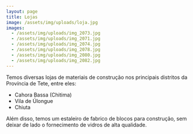 ```yaml
---
layout: page
title: Lojas
image: /assets/img/uploads/loja.jpg
images:
  - /assets/img/uploads/img_2073.jpg
  - /assets/img/uploads/img_2071.jpg
  - /assets/img/uploads/img_2074.jpg
  - /assets/img/uploads/img_2078.jpg
  - /assets/img/uploads/img_2080.jpg
  - /assets/img/uploads/img_2082.jpg
---
```

Temos diversas lojas de materiais de construção nos principais distritos da Província de Tete, entre eles:

* Cahora Bassa (Chitima)
* Vila de Úlongue
* Chiuta

Além disso, temos um estaleiro de fabrico de blocos para construção, sem deixar de lado o fornecimento de vidros de alta qualidade.